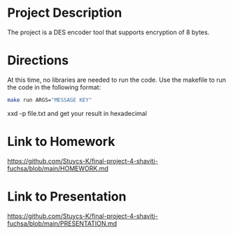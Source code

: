 # Project Description

The project is a DES encoder tool that supports encryption of 8 bytes.
<!--- maybe we add an option to see the encryption step-by-step (like a flag or smth) --->

# Directions

At this time, no libraries are needed to run the code.
Use the makefile to run the code in the following format:
``` bash
make run ARGS="MESSAGE KEY"

```
xxd -p file.txt and get your result in hexadecimal
<!---[tentative, might make parameters]--->
<!---You will be prompted to enter a message, then a key.
The output will then be printed to terminal.--->


# Link to Homework
https://github.com/Stuycs-K/final-project-4-shavitj-fuchsa/blob/main/HOMEWORK.md

# Link to Presentation
https://github.com/Stuycs-K/final-project-4-shavitj-fuchsa/blob/main/PRESENTATION.md
